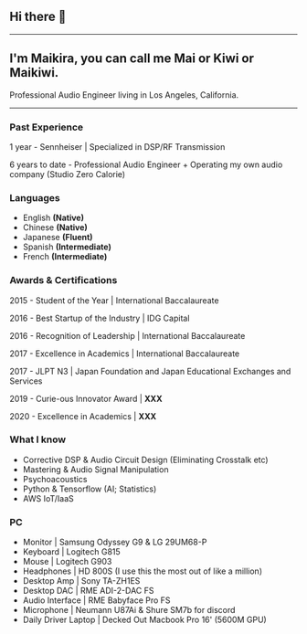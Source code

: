 ## Hi there 👋

---

## I'm Maikira, you can call me Mai or Kiwi or Maikiwi. 
Professional Audio Engineer living in Los Angeles, California. 

--- 

### Past Experience

1 year - Sennheiser | Specialized in DSP/RF Transmission

6 years to date - Professional Audio Engineer + Operating my own audio company (Studio Zero Calorie)

### Languages
- English **(Native)**
- Chinese **(Native)**
- Japanese **(Fluent)**
- Spanish **(Intermediate)**
- French **(Intermediate)**

### Awards & Certifications
2015 - Student of the Year | International Baccalaureate 

2016 - Best Startup of the Industry | IDG Capital

2016 - Recognition of Leadership | International Baccalaureate

2017 - Excellence in Academics | International Baccalaureate

2017 - JLPT N3 | Japan Foundation and Japan Educational Exchanges and Services

2019 - Curie-ous Innovator Award | **XXX**

2020 - Excellence in Academics | **XXX**

### What I know
- Corrective DSP & Audio Circuit Design (Eliminating Crosstalk etc)
- Mastering & Audio Signal Manipulation
- Psychoacoustics 
- Python & Tensorflow (AI; Statistics)
- AWS IoT/IaaS

### PC
- Monitor | Samsung Odyssey G9 & LG 29UM68-P
- Keyboard | Logitech G815
- Mouse | Logitech G903
- Headphones | HD 800S (I use this the most out of like a million)
- Desktop Amp | Sony TA-ZH1ES 
- Desktop DAC | RME ADI-2-DAC FS
- Audio Interface | RME Babyface Pro FS
- Microphone | Neumann U87Ai & Shure SM7b for discord
- Daily Driver Laptop | Decked Out Macbook Pro 16' (5600M GPU) 
